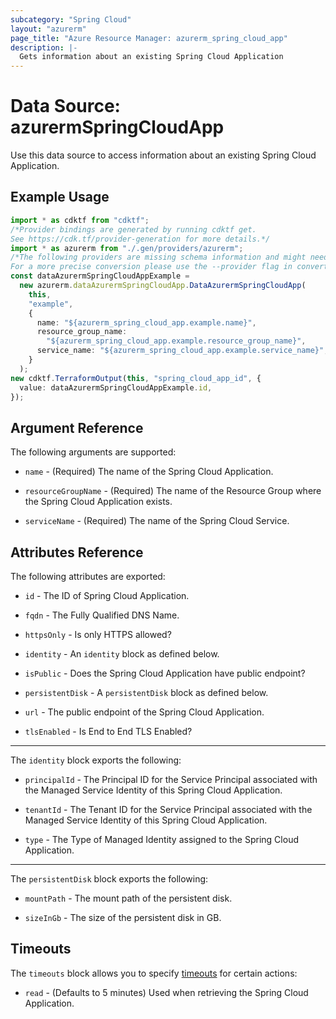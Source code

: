 ```yaml
---
subcategory: "Spring Cloud"
layout: "azurerm"
page_title: "Azure Resource Manager: azurerm_spring_cloud_app"
description: |-
  Gets information about an existing Spring Cloud Application
---
```


# Data Source: azurermSpringCloudApp

Use this data source to access information about an existing Spring Cloud Application.

## Example Usage

```typescript
import * as cdktf from "cdktf";
/*Provider bindings are generated by running cdktf get.
See https://cdk.tf/provider-generation for more details.*/
import * as azurerm from "./.gen/providers/azurerm";
/*The following providers are missing schema information and might need manual adjustments to synthesize correctly: azurerm.
For a more precise conversion please use the --provider flag in convert.*/
const dataAzurermSpringCloudAppExample =
  new azurerm.dataAzurermSpringCloudApp.DataAzurermSpringCloudApp(
    this,
    "example",
    {
      name: "${azurerm_spring_cloud_app.example.name}",
      resource_group_name:
        "${azurerm_spring_cloud_app.example.resource_group_name}",
      service_name: "${azurerm_spring_cloud_app.example.service_name}",
    }
  );
new cdktf.TerraformOutput(this, "spring_cloud_app_id", {
  value: dataAzurermSpringCloudAppExample.id,
});

```

## Argument Reference

The following arguments are supported:

*   `name` - (Required) The name of the Spring Cloud Application.

*   `resourceGroupName` - (Required) The name of the Resource Group where the Spring Cloud Application exists.

*   `serviceName` - (Required) The name of the Spring Cloud Service.

## Attributes Reference

The following attributes are exported:

*   `id` - The ID of Spring Cloud Application.

*   `fqdn` - The Fully Qualified DNS Name.

*   `httpsOnly` - Is only HTTPS allowed?

*   `identity` - An `identity` block as defined below.

*   `isPublic` - Does the Spring Cloud Application have public endpoint?

*   `persistentDisk` - A `persistentDisk` block as defined below.

*   `url` - The public endpoint of the Spring Cloud Application.

*   `tlsEnabled` - Is End to End TLS Enabled?

***

The `identity` block exports the following:

*   `principalId` - The Principal ID for the Service Principal associated with the Managed Service Identity of this Spring Cloud Application.

*   `tenantId` - The Tenant ID for the Service Principal associated with the Managed Service Identity of this Spring Cloud Application.

*   `type` - The Type of Managed Identity assigned to the Spring Cloud Application.

***

The `persistentDisk` block exports the following:

*   `mountPath` - The mount path of the persistent disk.

*   `sizeInGb` - The size of the persistent disk in GB.

## Timeouts

The `timeouts` block allows you to specify [timeouts](https://www.terraform.io/language/resources/syntax#operation-timeouts) for certain actions:

* `read` - (Defaults to 5 minutes) Used when retrieving the Spring Cloud Application.
